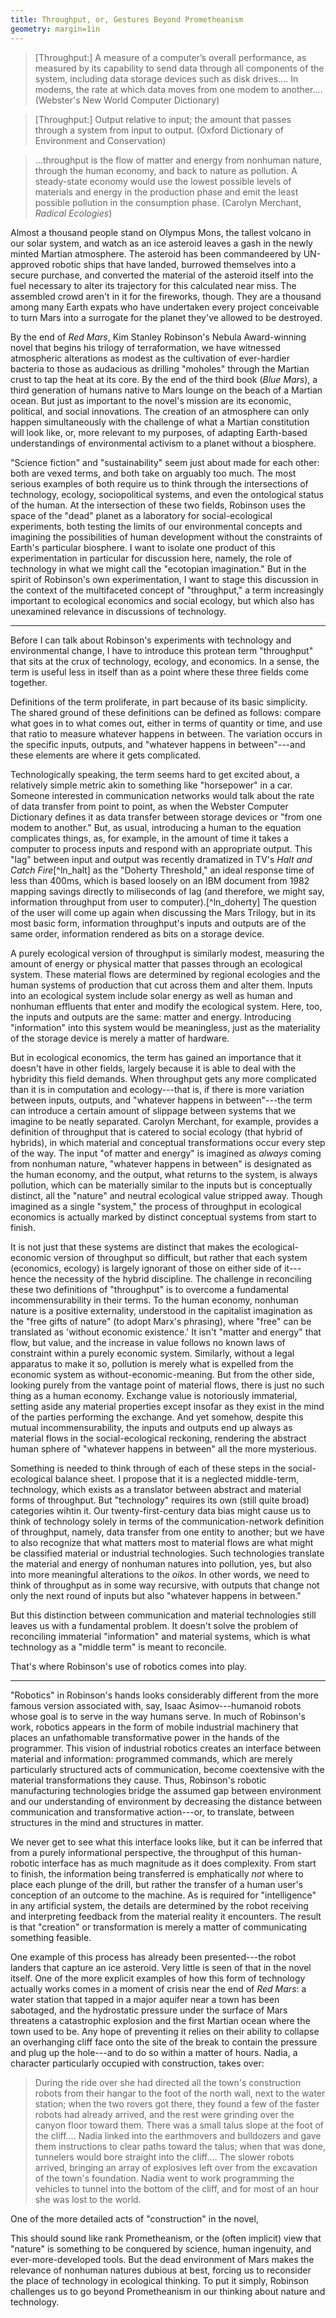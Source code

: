 ```yaml
---
title: Throughput, or, Gestures Beyond Prometheanism
geometry: margin=1in
---
```


> [Throughput:] A measure of a computer’s overall performance, as measured by
its capability to send data through all components of the system, including
data storage devices such as disk drives.... In modems, the rate at which data
moves from one modem to another.... (Webster's New World Computer Dictionary)

> [Throughput:] Output relative to input; the amount that passes through a
system from input to output. (Oxford Dictionary of Environment and
Conservation)

> ...throughput is the flow of matter and energy from nonhuman nature, through
the human economy, and back to nature as pollution. A steady-state economy
would use the lowest possible levels of materials and energy in the production
phase and emit the least possible pollution in the consumption phase. (Carolyn
Merchant, *Radical Ecologies*)

Almost a thousand people stand on Olympus Mons, the tallest volcano in our
solar system, and watch as an ice asteroid leaves a gash in the newly minted
Martian atmosphere. The asteroid has been commandeered by UN-approved robotic
ships that have landed, burrowed themselves into a secure purchase, and
converted the material of the asteroid itself into the fuel necessary to alter
its trajectory for this calculated near miss. The assembled crowd aren't in it
for the fireworks, though. They are a thousand among many Earth expats who have
undertaken every project conceivable to turn Mars into a surrogate for the
planet they've allowed to be destroyed. 

By the end of *Red Mars*, Kim Stanley Robinson's Nebula Award-winning novel
that begins his trilogy of terraformation, we have witnessed atmospheric
alterations as modest as the cultivation of ever-hardier bacteria to those as
audacious as drilling "moholes" through the Martian crust to tap the heat at
its core. By the end of the third book (*Blue Mars*), a third generation of
humans native to Mars lounge on the beach of a Martian ocean. But just as
important to the novel's mission are its economic, political, and social
innovations. The creation of an atmosphere can only happen simultaneously with
the challenge of what a Martian constitution will look like, or, more relevant
to my purposes, of adapting Earth-based understandings of environmental
activism to a planet without a biosphere. 

"Science fiction" and "sustainability" seem just about made for each other:
both are vexed terms, and both take on arguably too much. The most serious
examples of both require us to think through the intersections of technology,
ecology, sociopolitical systems, and even the ontological status of the human.
At the intersection of these two fields, Robinson uses the space of the "dead"
planet as a laboratory for social-ecological experiments, both testing the
limits of our environmental concepts and imagining the possibilities of human
development without the constraints of Earth's particular biosphere. I want to
isolate one product of this experimentation in particular for discussion here,
namely, the role of technology in what we might call the "ecotopian
imagination." But in the spirit of Robinson's own experimentation, I want to
stage this discussion in the context of the multifaceted concept of
"throughput," a term increasingly important to ecological economics and social
ecology, but which also has unexamined relevance in discussions of technology. 

***

Before I can talk about Robinson's experiments with technology and
environmental change, I have to introduce this protean term "throughput" that
sits at the crux of technology, ecology, and economics. In a sense, the term is
useful less in itself than as a point where these three fields come together.

Definitions of the term proliferate, in part because of its basic simplicity.
The shared ground of these definitions can be defined as follows: compare what
goes in to what comes out, either in terms of quantity or time, and use that
ratio to measure whatever happens in between. The variation occurs in the
specific inputs, outputs, and "whatever happens in between"---and these
elements are where it gets complicated. 

Technologically speaking, the term seems hard to get excited about, a
relatively simple metric akin to something like "horsepower" in a car. Someone
interested in communication networks would talk about the rate of data transfer
from point to point, as when the Webster Computer Dictionary defines it as data
transfer between storage devices or "from one modem to another." But, as usual,
introducing a human to the equation complicates things, as, for example, in the
amount of time it takes a computer to process inputs and respond with an
appropriate output. This "lag" between input and output was recently dramatized
in TV's *Halt and Catch Fire*[^ln_halt] as the "Doherty Threshold," an ideal
response time of less than 400ms, which is based loosely on an IBM document
from 1982 mapping savings directly to miliseconds of lag (and therefore, we
might say, information throughput from user to computer).[^ln_doherty] The
question of the user will come up again when discussing the Mars Trilogy, but
in its most basic form, information throughput's inputs and outputs are of the
same order, information rendered as bits on a storage device.

A purely ecological version of throughput is similarly modest, measuring the
amount of energy or physical matter that passes through an ecological system.
These material flows are determined by regional ecologies and the human systems
of production that cut across them and alter them. Inputs into an ecological
system include solar energy as well as human and nonhuman effluents that enter
and modify the ecological system. Here, too, the inputs and outputs are the
same: matter and energy. Introducing "information" into this system would be
meaningless, just as the materiality of the storage device is merely a matter
of hardware. 

But in ecological economics, the term has gained an importance that it doesn't
have in other fields, largely because it is able to deal with the hybridity
this field demands. When throughput gets any more complicated than it is in
computation and ecology---that is, if there is more variation between inputs,
outputs, and "whatever happens in between"---the term can introduce a certain
amount of slippage between systems that we imagine to be neatly separated.
Carolyn Merchant, for example, provides a definition of throughput that is
catered to social ecology (that hybrid of hybrids), in which material and
conceptual transformations occur every step of the way. The input "of matter
and energy" is imagined as *always* coming from nonhuman nature, "whatever
happens in between" is designated as the human economy, and the output, what
returns to the system, is always pollution, which can be materially similar to
the inputs but is conceptually distinct, all the "nature" and neutral
ecological value stripped away. Though imagined as a single "system," the
process of throughput in ecological economics is actually marked by distinct
conceptual systems from start to finish.

It is not just that these systems are distinct that makes the
ecological-economic version of throughput so difficult, but rather that each
system (economics, ecology) is largely ignorant of those on either side of
it---hence the necessity of the hybrid discipline. The challenge in reconciling
these two definitions of "throughput" is to overcome a fundamental
incommensurability in their terms. To the human economy, nonhuman nature is a
positive externality, understood in the capitalist imagination as the "free
gifts of nature" (to adopt Marx's phrasing), where "free" can be translated as
'without economic existence.' It isn't "matter and energy" that flow, but
value, and the increase in value follows no known laws of constraint within a
purely economic system. Similarly, without a legal apparatus to make it so,
pollution is merely what is expelled from the economic system as
without-economic-meaning. But from the other side, looking purely from the
vantage point of material flows, there is just no such thing as a human
economy. Exchange value is notoriously immaterial, setting aside any material
properties except insofar as they exist in the mind of the parties performing
the exchange. And yet somehow, despite this mutual incommensurability, the
inputs and outputs end up always as material flows in the social-ecological
reckoning, rendering the abstract human sphere of "whatever happens in between"
all the more mysterious.

Something is needed to think through of each of these steps in the
social-ecological balance sheet. I propose that it is a neglected middle-term,
technology, which exists as a translator between abstract and material forms of
throughput. But "technology" requires its own (still quite broad) categories
wihtin it. Our twenty-first-century data bias might cause us to think of
technology solely in terms of the communication-network definition of
throughput, namely, data transfer from one entity to another; but we have to
also recognize that what matters most to material flows are what might be
classified material or industrial technologies. Such technologies translate the
material and energy of nonhuman natures into pollution, yes, but also into more
meaningful alterations to the *oikos*. In other words, we need to think of
throughput as in some way recursive, with outputs that change not only the next
round of inputs but also "whatever happens in between." 

But this distinction between communication and material technologies still
leaves us with a fundamental problem. It doesn't solve the problem of
reconciling immaterial "information" and material systems, which is what
technology as a "middle term" is meant to reconcile. 

That's where Robinson's use of robotics comes into play. 

***

"Robotics" in Robinson's hands looks considerably different from the more
famous version associated with, say, Isaac Asimov---humanoid robots whose goal
is to serve in the way humans serve. In much of Robinson's work, robotics
appears in the form of mobile industrial machinery that places an unfathomable
transformative power in the hands of the programmer. This vision of industrial
robotics creates an interface between material and information: programmed
commands, which are merely particularly structured acts of communication,
become coextensive with the material transformations they cause. Thus,
Robinson's robotic manufacturing technologies bridge the assumed gap between
environment and our understanding of environment by decreasing the distance
between communication and transformative action---or, to translate, between
structures in the mind and structures in matter. 

We never get to see what this interface looks like, but it can be inferred that
from a purely informational perspective, the throughput of this human-robotic
interface has as much magnitude as it does complexity. From start to finish,
the information being transferred is emphatically *not* where to place each
plunge of the drill, but rather the transfer of a human user's conception of an
outcome to the machine. As is required for "intelligence" in any artificial
system, the details are determined by the robot receiving and interpreting
feedback from the material reality it encounters. The result is that "creation"
or transformation is merely a matter of communicating something feasible.

One example of this process has already been presented---the robot landers that
capture an ice asteroid. Very little is seen of that in the novel itself. One
of the more explicit examples of how this form of technology actually works
comes in a moment of crisis near the end of *Red Mars*: a water station that
tapped in a major aquifer near a town has been sabotaged, and the hydrostatic
pressure under the surface of Mars threatens a catastrophic explosion and the
first Martian ocean where the town used to be. Any hope of preventing it relies
on their ability to collapse an overhanging cliff face onto the site of the
break to contain the pressure and plug up the hole---and to do so within a
matter of hours. Nadia, a character particularly occupied with construction,
takes over:

> During the ride over she had directed all the town's construction robots from
their hangar to the foot of the north wall, next to the water station; when the
two rovers got there, they found a few of the faster robots had already
arrived, and the rest were grinding over the canyon floor toward them. There
was a small talus slope at the foot of the cliff.... Nadia linked into the
earthmovers and bulldozers and gave them instructions to clear paths toward the
talus; when that was done, tunnelers would bore straight into the cliff.... The
slower robots arrived, bringing an array of explosives left over from the
excavation of the town's foundation. Nadia went to work programming the
vehicles to tunnel into the bottom of the cliff, and for most of an hour she
was lost to the world.

One of the more detailed acts of "construction" in the novel, 



This should sound like rank Prometheanism, or the (often implicit) view that
"nature" is something to be conquered by science, human ingenuity, and
ever-more-developed tools. But the dead environment of Mars makes the relevance
of nonhuman natures dubious at best, forcing us to reconsider the place of
technology in ecological thinking. To put it simply, Robinson challenges us to
go beyond Prometheanism in our thinking about nature and technology. 

[^ln-halt]: *Halt and Catch Fire* is an AMC drama about the rise of personal
computing in the early 1980s. In the show's fourth episode, breaking the
Doherty Threshold is taken as a major benchmark of their impending success.

[^ln-doherty]: The document survives on IBM's website, a figure from a document
entitled "The Economic Value of Rapid Response Time."
http://www.vm.ibm.com/devpages/jelliott/evrrt10.html


